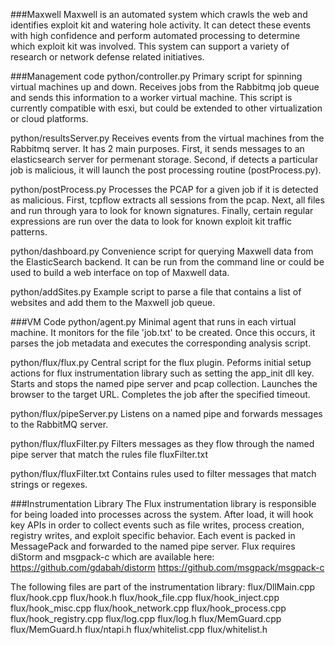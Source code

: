 ###Maxwell
Maxwell is an automated system which crawls the web and identifies exploit kit and watering hole activity. It can detect these events with high confidence and perform automated processing to determine which exploit kit was involved. This system can support a variety of research or network defense related initiatives.

###Management code
python/controller.py
Primary script for spinning virtual machines up and down. Receives jobs from the Rabbitmq job queue and sends this information to a worker virtual machine. This script is currently compatible with esxi, but could be extended to other virtualization or cloud platforms.

python/resultsServer.py
Receives events from the virtual machines from the Rabbitmq server. It has 2 main purposes. First, it sends messages to an elasticsearch server for permenant storage. Second, if detects a particular job is malicious, it will launch the post processing routine (postProcess.py).

python/postProcess.py
Processes the PCAP for a given job if it is detected as malicious. First, tcpflow extracts all sessions from the pcap. Next, all files and run through yara to look for known signatures. Finally, certain regular expressions are run over the data to look for known exploit kit traffic patterns.

python/dashboard.py 
Convenience script for querying Maxwell data from the ElasticSearch backend. It can be run from the command line or could be used to build a web interface on top of Maxwell data.

python/addSites.py
Example script to parse a file that contains a list of websites and add them to the Maxwell job queue. 

###VM Code
python/agent.py
Minimal agent that runs in each virtual machine. It monitors for the file 'job.txt' to be created. Once this occurs, it parses the job metadata and executes the corresponding analysis script.

python/flux/flux.py
Central script for the flux plugin. Peforms initial setup actions for flux instrumentation library such as setting the app_init dll key. Starts and stops the named pipe server and pcap collection. Launches the browser to the target URL. Completes the job after the specified timeout. 

python/flux/pipeServer.py
Listens on a named pipe and forwards messages to the RabbitMQ server.

python/flux/fluxFilter.py
Filters messages as they flow through the named pipe server that match the rules file fluxFilter.txt

python/flux/fluxFilter.txt
Contains rules used to filter messages that match strings or regexes.

###Instrumentation Library
The Flux instrumentation library is responsible for being loaded into processes across the system. After load, it will hook key APIs in order to collect events such as file writes, process creation, registry writes, and exploit specific behavior. Each event is packed in MessagePack and forwarded to the named pipe server. Flux requires diStorm and msgpack-c which are available here:
https://github.com/gdabah/distorm
https://github.com/msgpack/msgpack-c

The following files are part of the instrumentation library:
flux/DllMain.cpp
flux/hook.cpp
flux/hook.h
flux/hook_file.cpp
flux/hook_inject.cpp
flux/hook_misc.cpp
flux/hook_network.cpp
flux/hook_process.cpp
flux/hook_registry.cpp
flux/log.cpp
flux/log.h
flux/MemGuard.cpp
flux/MemGuard.h
flux/ntapi.h
flux/whitelist.cpp
flux/whitelist.h




